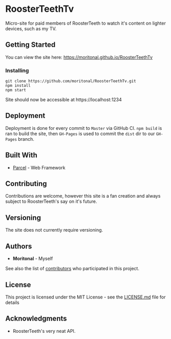# RoosterTeethTv
 
Micro-site for paid members of RoosterTeeth to watch it's content on lighter devices, such as my TV.

## Getting Started

You can view the site here: https://moritonal.github.io/RoosterTeethTv

### Installing

```
git clone https://github.com/moritonal/RoosterTeethTv.git
npm install
npm start
```

Site should now be accessible at https://localhost:1234

## Deployment

Deployment is done for every commit to `Master` via GitHub CI. `npm build` is ran to build the site, then `GH-Pages` is used to commit the `dist` dir to our `GH-Pages` branch.

## Built With

* [Parcel](https://parceljs.org/) - Web Framework

## Contributing

Contributions are welcome, however this site is a fan creation and always subject to RoosterTeeth's say on it's future.

## Versioning

The site does not currently require versioning.

## Authors

* **Moritonal** - Myself

See also the list of [contributors](https://github.com/moritonal/RoosterTeethTv/contributors) who participated in this project.

## License

This project is licensed under the MIT License - see the [LICENSE.md](LICENSE.md) file for details

## Acknowledgments

* RoosterTeeth's very neat API.


